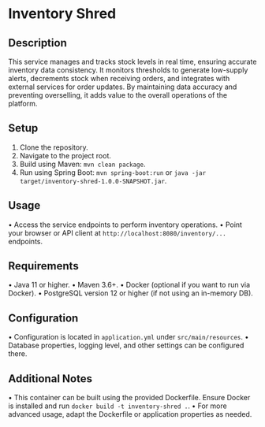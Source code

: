 # Inventory Shred

## Description
This service manages and tracks stock levels in real time, ensuring accurate inventory data consistency. It monitors thresholds to generate low-supply alerts, decrements stock when receiving orders, and integrates with external services for order updates. By maintaining data accuracy and preventing overselling, it adds value to the overall operations of the platform.

## Setup
1. Clone the repository.
2. Navigate to the project root.
3. Build using Maven: `mvn clean package`.
4. Run using Spring Boot: `mvn spring-boot:run` or `java -jar target/inventory-shred-1.0.0-SNAPSHOT.jar`.

## Usage
• Access the service endpoints to perform inventory operations.
• Point your browser or API client at `http://localhost:8080/inventory/...` endpoints.

## Requirements
• Java 11 or higher.
• Maven 3.6+.
• Docker (optional if you want to run via Docker).
• PostgreSQL version 12 or higher (if not using an in-memory DB).

## Configuration
• Configuration is located in `application.yml` under `src/main/resources`.
• Database properties, logging level, and other settings can be configured there.

## Additional Notes
• This container can be built using the provided Dockerfile. Ensure Docker is installed and run `docker build -t inventory-shred .`.
• For more advanced usage, adapt the Dockerfile or application properties as needed.
